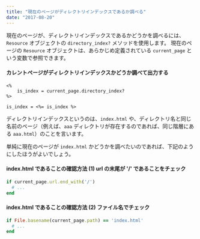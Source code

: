 ```yaml
---
title: "現在のページがディレクトリインデックスであるか調べる"
date: "2017-08-20"
---
```


現在のページが、ディレクトリインデックスであるかどうかを調べるには、`Resource` オブジェクトの `directory_index?` メソッドを使用します。
現在のページの `Resource` オブジェクトは、あらかじめ定義されている `current_page` という変数で参照できます。

#### カレントページがディレクトリインデックスかどうか調べて出力する

~~~ erb
<%
    is_index = current_page.directory_index?
%>

is_index = <%= is_index %>
~~~

ディレクトリインデックスというのは、`index.html` や、ディレクトリ名と同じ名前のページ（例えば、`aaa` ディレクトリが存在するのであれば、同じ階層にある `aaa.html`）のことを言います。

単純に現在のページが `index.html` かどうかを調べたいのであれば、下記のようにしたほうがよいでしょう。

#### index.html であることの確認方法 (1) url の末尾が '/' であることをチェック

~~~ ruby
if current_page.url.end_with('/')
  # ...
end
~~~

#### index.html であることの確認方法 (2) ファイル名でチェック

~~~ ruby
if File.basename(current_page.path) == 'index.html'
  # ...
end
~~~

